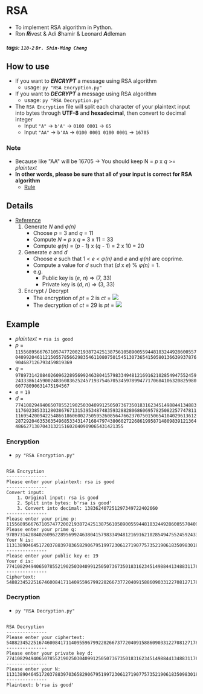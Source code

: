 # RSA

- To implement RSA algorithm in Python.
- Ron ***R***ivest & Adi ***S***hamir & Leonard ***A***dleman

##### tags: `110-2` `Dr. Shin-Ming Cheng`

## How to use

- If you want to ***ENCRYPT*** a message using RSA algorithm
	- usage: `py "RSA Encryption.py"`
- If you want to ***DECRYPT*** a message using RSA algorithm
	- usage: `py "RSA Decryption.py"`
- The `RSA Encryption` file will split each character of your plaintext input into bytes through **UTF-8** and **hexadecimal**, then convert to decimal integer
	- Input `"A"` -> `b'A'` -> `0100 0001` -> `65`
	- Input `"AA"` -> `b'AA` -> `0100 0001 0100 0001` -> `16705`

### Note

- Because like "AA" will be 16705 -> You should keep N = *p* x *q* >= *plaintext*
- **In other words, please be sure that all of your input is correct for RSA algorithm**
	- [Rule](https://zh.wikipedia.org/zh-tw/RSA加密演算法#操作)

## Details

- [Reference](https://www.cs.utexas.edu/~mitra/honors/soln.html)
	1. Generate *N* and *φ(n)*
		- Choose *p* = 3 and *q* = 11
		- Compute *N* = *p* x *q* = 3 x 11 = 33
		- Compute *φ(n)* = (*p* - 1) x (*q* - 1) = 2 x 10 = 20
	2. Generate *e* and *d*
		- Choose *e* such that 1 < *e* < *φ(n)* and *e* and *φ(n)* are coprime.
		- Compute a value for *d* such that (*d* x *e*) % *φ(n)* = 1.
	   	- e.g. 
	   		- Public key is (*e*, *n*) => (7, 33)
	    	- Private key is (*d*, *n*) => (3, 33)
	3. Encrypt / Decrypt
		- The encryption of *pt* =  2 is *ct* = <img src="https://render.githubusercontent.com/render/math?math=\color{red}\2^7 \mod 33 = 29">
		- The decryption of *ct* = 29 is *pt* = <img src="https://render.githubusercontent.com/render/math?math=\color{red}\29^3 \mod 33 = 2">

## Example

- *plaintext* = `rsa is good`
- *p* = `11556895667671057477200219387242513875610589005594481832449286005570409920461121505578566298354611080750154513073654150580136639937876904687126793459819369`
- *q* = `9789731420840260962289569924638041579833494812169162102854947552459243338614590024836083625245719375467053459789947717068410632082598060778090631475194567`
- *e* = `19`
- *d* = `77410829494065078552190250304099125050736735018316234514988441348831176023853312803867671315395348748359328828068606957825082257747811116954200942254866186060027505952608564766237075015065410402961361228729204635363549685334314716847974380602722686199587148098391213644866271307043132151602040909065431421355`

### Encryption

- `py "RSA Encryption.py"`
```

RSA Encryption
---------------
Please enter your plaintext: rsa is good
---------------
Convert input:
    1. Original input: rsa is good
    2. Split into bytes: b'rsa is good'
    3. Convert into decimal: 138362407251297349722402660
---------------
Please enter your prime p: 11556895667671057477200219387242513875610589005594481832449286005570409920461121505578566298354611080750154513073654150580136639937876904687126793459819369
Please enter your prime q: 9789731420840260962289569924638041579833494812169162102854947552459243338614590024836083625245719375467053459789947717068410632082598060778090631475194567
Your N is: 113138904645172037883970365829067951997230612719077573521906183509830180342554841790268134999423971247602095979484887092205889453631416247856139838680189062511282674134361726455828113825651055263796576482555849771303361415911103661873954509376979834006775895197929252775133737380642752081153063469135950168223
---------------
Please enter your public key e: 19
Your d is: 77410829494065078552190250304099125050736735018316234514988441348831176023853312803867671315395348748359328828068606957825082257747811116954200942254866186060027505952608564766237075015065410402961361228729204635363549685334314716847974380602722686199587148098391213644866271307043132151602040909065431421355
---------------
Ciphertext: 54882345225167460084171140955967992282667377204091588609033122708127178701031330892145313384333633434351416426054905444501627535687406486333900653735405050718476919959313978328014547396916374860709789694961602071336719500773643463363664159608737935223634541379347683781861750996253589715773012484147642400699
```

### Decryption

- `py "RSA Decryption.py"`
```

RSA Decryption
---------------
Please enter your ciphertext: 54882345225167460084171140955967992282667377204091588609033122708127178701031330892145313384333633434351416426054905444501627535687406486333900653735405050718476919959313978328014547396916374860709789694961602071336719500773643463363664159608737935223634541379347683781861750996253589715773012484147642400699
---------------
Please enter your private key d: 77410829494065078552190250304099125050736735018316234514988441348831176023853312803867671315395348748359328828068606957825082257747811116954200942254866186060027505952608564766237075015065410402961361228729204635363549685334314716847974380602722686199587148098391213644866271307043132151602040909065431421355
---------------
Please enter your N: 113138904645172037883970365829067951997230612719077573521906183509830180342554841790268134999423971247602095979484887092205889453631416247856139838680189062511282674134361726455828113825651055263796576482555849771303361415911103661873954509376979834006775895197929252775133737380642752081153063469135950168223
---------------
Plaintext: b'rsa is good'
```
